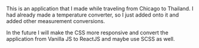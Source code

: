 This is an application that I made while traveling from Chicago to Thailand. I had already made a temperature converter, so I just added onto it and added other measurement conversions.

In the future I will make the CSS more responsive and convert the application from Vanilla JS to ReactJS and maybe use SCSS as well.
